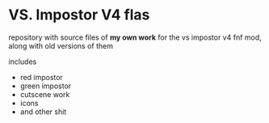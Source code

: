 # VS. Impostor V4 flas
repository with source files of **my own work** for the vs impostor v4 fnf mod, along with old versions of them

includes
- red impostor
- green impostor
- cutscene work
- icons
- and other shit
